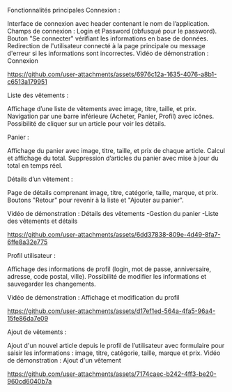 Fonctionnalités principales
Connexion :

Interface de connexion avec header contenant le nom de l’application.
Champs de connexion : Login et Password (obfusqué pour le password).
Bouton "Se connecter" vérifiant les informations en base de données.
Redirection de l'utilisateur connecté à la page principale ou message d'erreur si les informations sont incorrectes.
Vidéo de démonstration : Connexion 

https://github.com/user-attachments/assets/6976c12a-1635-4076-a8b1-c6513a179951



Liste des vêtements :

Affichage d’une liste de vêtements avec image, titre, taille, et prix.
Navigation par une barre inférieure (Acheter, Panier, Profil) avec icônes.
Possibilité de cliquer sur un article pour voir les détails.


Panier :

Affichage du panier avec image, titre, taille, et prix de chaque article.
Calcul et affichage du total.
Suppression d’articles du panier avec mise à jour du total en temps réel.

Détails d’un vêtement :

Page de détails comprenant image, titre, catégorie, taille, marque, et prix.
Boutons "Retour" pour revenir à la liste et "Ajouter au panier".

Vidéo de démonstration : Détails des vêtements -Gestion du panier -Liste des vêtements et détails


https://github.com/user-attachments/assets/6dd37838-809e-4d49-8fa7-6ffe8a32e775


Profil utilisateur :

Affichage des informations de profil (login, mot de passe, anniversaire, adresse, code postal, ville).
Possibilité de modifier les informations et sauvegarder les changements.

Vidéo de démonstration : Affichage et modification du profil


https://github.com/user-attachments/assets/d17ef1ed-564a-4fa5-96a4-15fe86da7e09



Ajout de vêtements :

Ajout d'un nouvel article depuis le profil de l’utilisateur avec formulaire pour saisir les informations : image, titre, catégorie, taille, marque et prix.
Vidéo de démonstration : Ajout d'un vêtement


https://github.com/user-attachments/assets/7174caec-b242-4ff3-be20-960cd6040b7a


